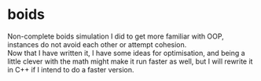 # boids
Non-complete boids simulation I did to get more familiar with OOP, instances do not avoid each other or attempt cohesion.  
Now that I have written it, I have some ideas for optimisation, and being a little clever with the math might make it run faster as well, but I will rewrite it in C++ if I intend to do a faster version.
